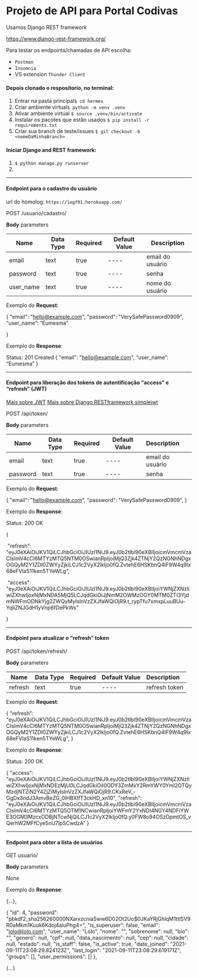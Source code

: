 # Projeto de API para Portal Codivas

Usamos Django REST framework

https://www.django-rest-framework.org/

Para testar os endpoints/chamadas de API escolha:

- `Postman`
- `Insomnia`
- VS extension `Thunder Client` 





#### Depois clonado o respositorio, no terminal:

1.  Entrar na pasta principal`$ cd hermes`
2.  Criar ambiente virtual`$ python -m venv .venv`
3.  Ativar ambiente virtual `$ source .venv/bin/activate`
4. Instalar os pacotes que estão usados `$ pip install -r requirements.txt`
5.  Criar sua branch de teste/issues `$ git checkout -b <nomeDaMinhaBranch>`

#### Iniciar Django and REST framework:

1. `$ python manage.py runserver`
2. 

---

#### Endpoint para o cadastro do usuário

url do homolog: `https://logf01.herokuapp.com/`

POST /usuario/cadastro/ 		

**Body** parameters

| Name      | Data Type | Required | Default Value | Description      |
| --------- | --------- | -------- | ------------- | ---------------- |
| email     | text      | true     | ----          | email do usuário |
| password  | text      | true     | ----          | senha            |
| user_name | text      | true     | ----          | nome do usuário  |

Exemplo do **Request**:

{
    "email": "hello@example.com",
    "password": "VerySafePassword0909",
	“user_name”: “Eumesma”

}

Exemplo do **Response**:

Status: 201 Created
{
 	"email": "hello@example.com",
	“user_name”: “Eumesma”
}



---

#### Endpoint para liberação dos tokens de autentificação “access” e “refresh” (JWT)

<a href=https://jwt.io/>Mais sobre JWT</a>  <a href=https://django-rest-framework-simplejwt.readthedocs.io/en/latest/index.html>Mais sobre Django RESTframework simplejwt</a>

POST  /api/token/

**Body** parameters

| Name     | Data Type | Required | Default Value | Description      |
| -------- | --------- | -------- | ------------- | :--------------- |
| email    | text      | true     | ----          | email do usuário |
| password | text      | true     | ----          | senha            |

Exemplo do **Request**:

{
    "email": "hello@example.com",
    "password": "VerySafePassword0909",
}

Exemplo do **Response**:

Status: 200 OK

{

​	"refresh": "eyJ0eXAiOiJKV1QiLCJhbGciOiJIUzI1NiJ9.eyJ0b2tlbl90eXBlIjoicmVmcmVzaCIsImV4cCI6MTYzMTQ5NTM0OSwianRpIjoiMjQ3Zjk4ZTNjY2QzNGNhNDgxOGQyM2Y1ZDI0ZWYyZjkiLCJ1c2VyX2lkIjo0fQ.ZvtehE6HSKbnQ4IF9W4q9Ix68eFVlaS11ken5TYeWLg",

​	“access": "eyJ0eXAiOiJKV1QiLCJhbGciOiJIUzI1NiJ9.eyJ0b2tlbl90eXBlIjoiYWNjZXNzIiwiZXhwIjoxNjMxNDA5MjQ5LCJqdGkiOiJjNmM2OWMzOGY0MTM0ZTI3YjdmNWFmODNkYjg2ZWQyMyIsInVzZXJfaWQiOjR9.t_rypTfu7xmxpLuuBUu-YqliZNJGdH1yVnp6fDePkWs"

}



---

#### Endpoint para atualizar o “refresh” token

POST /api/token/refresh/

**Body** parameters

| Name    | Data Type | Required | Default Value | Description   |
| ------- | --------- | -------- | ------------- | :------------ |
| refresh | text      | true     | ----          | refresh token |

Exemplo do **Request**:

{
	"refresh": 																																																															"eyJ0eXAiOiJKV1QiLCJhbGciOiJIUzI1NiJ9.eyJ0b2tlbl90eXBlIjoicmVmcmVzaCIsImV4cCI6MTYzMTQ5NTM0OSwianRpIjoiMjQ3Zjk4ZTNjY2QzNGNhNDgxOGQyM2Y1ZDI0ZWYyZjkiLCJ1c2VyX2lkIjo0fQ.ZvtehE6HSKbnQ4IF9W4q9Ix68eFVlaS11ken5TYeWLg",
}



Exemplo do **Response**:

Status: 200 OK

{
  "access": "eyJ0eXAiOiJKV1QiLCJhbGciOiJIUzI1NiJ9.eyJ0b2tlbl90eXBlIjoiYWNjZXNzIiwiZXhwIjoxNjMxNDEzMjU0LCJqdGkiOiI0ODY3ZmMxY2RmYWY0YmI2OTQyMzdjNTZiN2Y4ZjZiMyIsInVzZXJfaWQiOjR9.CKxReV_-GgDx3ndJ3AmvBeZG_0lHBXIfT3ckHD_xn10",
  "refresh": "eyJ0eXAiOiJKV1QiLCJhbGciOiJIUzI1NiJ9.eyJ0b2tlbl90eXBlIjoicmVmcmVzaCIsImV4cCI6MTYzMTQ5OTM1NCwianRpIjoiYWFmY2YxNDI4NGY4NDFiYWE3OGM3MzcxODBjNTcwNjQiLCJ1c2VyX2lkIjo0fQ.y0FW8o94OSzDpmtOS_vQerhW2MFfCye5nU7lpSCwdzA"
}



---

#### Endpoint para obter a lista de usuários

GET usuario/

**Body** parameters

None

Exemplo do **Response**:

{...},

{
    "id": 4,
    "password": "pbkdf2_sha256$260000$NXarxzcniaSww6D02Ot2Uo$0JKaYRjGhlqM1ttlSV9R0aMkm1Kuuk6Kdoj4aluPhg4=",
    "is_superuser": false,
    "email": "lolo@lolo.com",
    "user_name": "Lolo",
    "nome": "",
    "sobrenome": null,
    "bio": "",
    "genero": null,
    "cpf": null,
    "data_nascimento": null,
    "cep": null,
    "cidade": null,
    "estado": null,
    "is_staff": false,
    "is_active": true,
    "date_joined": "2021-09-11T23:08:29.824123Z",
    "last_login": "2021-09-11T23:08:29.619171Z",
    "groups": [],
    "user_permissions": []
  },

{...}

